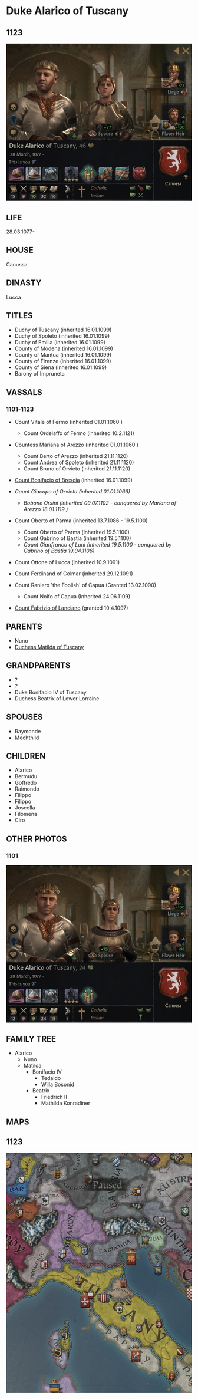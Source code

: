 # Duke Alarico of Tuscany



## 1123

![Alarico_Matilda_Canossa_1101](i/alarico_matilda_canossa_1123.jpg)

## LIFE

28.03.1077-

## HOUSE

Canossa

## DINASTY

Lucca

## TITLES 

- Duchy of Tuscany (inherited 16.01.1099)
- Duchy of Spoleto (inherited 16.01.1099)
- Duchy of Emilia (inherited 16.01.1099)
- County of Modena (inherited 16.01.1099)
- County of Mantua (inherited 16.01.1099)
- County of Firenze (inherited 16.01.1099)
- County of Siena (inherited 16.01.1099)
- Barony of Impruneta

## VASSALS

### 1101-1123

- Count Vitale of Fermo (inherited 01.01.1060 )

  - Count Ordelaffo of Fermo (inherited 10.2.1121)

- Countess Mariana of Arezzo (inherited 01.01.1060 )

  - Count Berto of Arezzo (inherited 21.11.1120)
  - Count Andrea of Spoleto (inherited 21.11.1120)
  - Count Bruno of Orvieto (inherited 21.11.1120)

- [Count Bonifacio of Brescia](bonifacio_matilda_canossa_1084.md) (inherited 16.01.1099)

- *Count Giacopo of Orvieto (inherited 01.01.1066)*

  - *Bobone Orsini (inherited 09.07.1102 - conquered by Mariana of Arezzo 18.01.1119 )*

- Count Oberto of Parma (inherited 13.7.1086 - 19.5.1100)

  - Count Oberto of Parma (inherited 19.5.1100)
  - Count Gabrino of Bastia (inherited 19.5.1100)
  - *Count Gianfranco of Luni (inherited 19.5.1100 - conquered by Gabrino of Bastia 19.04.1106)*

- Count Ottone of Lucca (inherited 10.9.1091)

- Count Ferdinand of Colmar (inherited 29.12.1091)

- Count Raniero 'the Foolish' of Capua (Granted 13.02.1090)

  - Count Nolfo of Capua (Inherited 24.06.1109)

- [Count Fabrizio of Lanciano](fabrizio_matilda_canossa_1086.md) (granted 10.4.1097)

  

## PARENTS

- Nuno
- [Duchess Matilda of Tuscany](matilda_bonifacio_canossa_1046.md)

## GRANDPARENTS

- ?
- ?
- Duke Bonifacio IV of Tuscany
- Duchess Beatrix of Lower Lorraine

## SPOUSES

- Raymonde
- Mechthild

## CHILDREN

- Alarico 
- Bermudu 
- Goffredo 
- Raimondo 
- Filippo 
- Filippo 
- Joscella 
- Filomena 
- Ciro



## OTHER PHOTOS

### 1101

![Alarico_Matilda_Canossa_1101](i/alarico_matilda_canossa_1101.jpg)

## FAMILY TREE

- Alarico
  - Nuno
  - Matilda
    - Bonifacio IV
      - Tedaldo
      - Willa Bosonid 
    - Beatrix
      - Friedrich II
      - Mathilda Konradiner

## MAPS

## 1123

![Alarico_1123](m/alarico_tuscany_1123.jpg)